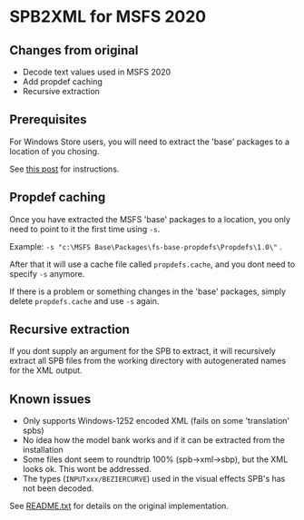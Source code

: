 ﻿# SPB2XML for MSFS 2020

## Changes from original
- Decode text values used in MSFS 2020
- Add propdef caching
- Recursive extraction

## Prerequisites

For Windows Store users, you will need to extract the 'base' packages to a location of you chosing.

See [this post](https://forums.flightsimulator.com/t/guide-how-to-extract-base-packages-from-windows-store-installation-directory/359035) for instructions.

## Propdef caching

Once you have extracted the MSFS 'base' packages to a location, you only need to point to it the first time using `-s`. 

Example: `-s "c:\MSFS Base\Packages\fs-base-propdefs\Propdefs\1.0\"` .

After that it will use a cache file called `propdefs.cache`, and you dont need to specify `-s` anymore. 

If there is a problem or something changes in the 'base' packages, simply delete `propdefs.cache` and use `-s` again.

## Recursive extraction

If you dont supply an argument for the SPB to extract, it will recursively extract all SPB files from the working directory with autogenerated names for the XML output.

## Known issues

- Only supports Windows-1252 encoded XML (fails on some 'translation' spbs)
- No idea how the model bank works and if it can be extracted from the installation
- Some files dont seem to roundtrip 100% (spb->xml->sbp), but the XML looks ok. This wont be addressed.
- The types (`INPUTxxx/BEZIERCURVE`) used in the visual effects SPB's has not been decoded.

See [README.txt](README.txt) for details on the original implementation.
